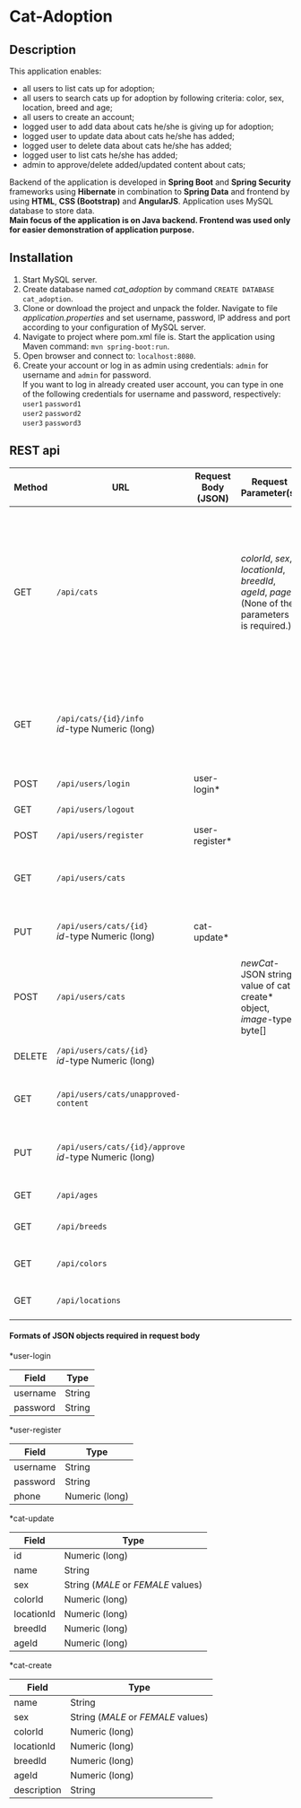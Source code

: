 # Cat-Adoption
## Description
This application enables: 
- all users to list cats up for adoption;
- all users to search cats up for adoption by following criteria: color, sex, location, breed and age;
- all users to create an account;
- logged user to add data about cats he/she is giving up for adoption;
- logged user to update data about cats he/she has added;
- logged user to delete data about cats he/she has added;
- logged user to list cats he/she has added;
- admin to approve/delete added/updated content about cats;

Backend of the application is developed in **Spring Boot** and **Spring Security** frameworks using **Hibernate** in 
combination to **Spring Data** and frontend by using **HTML**, **CSS (Bootstrap)** and **AngularJS**. 
Application uses MySQL database to store data.  
**Main focus of the application is on Java backend. Frontend was used only for easier demonstration of application purpose.**
## Installation
1. Start MySQL server.
2. Create database named _cat_adoption_ by command `CREATE DATABASE cat_adoption`.
2. Clone or download the project and unpack the folder. Navigate to file _application.properties_ and set username, password, 
IP address and port according to your configuration of MySQL server.
3. Navigate to project where pom.xml file is. Start the application using Maven command:
`mvn spring-boot:run`.
4. Open browser and connect to: `localhost:8080`.
5. Create your account or log in as admin using credentials: `admin` for username and `admin` for password.  
If you want to log in already created user account, you can type in one of the following credentials for username and password, respectively:  
`user1`  `password1`  
`user2`  `password2`  
`user3`  `password3`

## REST api
| Method | URL |Request Body (JSON)|Request Parameter(s)| Description | Authority |
|--------|-----|-------------------|--------------------|-------------|-----------|
|GET|`/api/cats`||_colorId_, _sex_, _locationId_, _breedId_, _ageId_, _page_<br>(None of the parameters is required.)|Paginated listing of all cats (approved by admin). Listed parameters enable search by color, sex, location, breed, age and page number, respectively.||
|GET|`/api/cats/{id}/info`<br> _id_-type Numeric (long)|||Retreiving additional data about cat (approved by admin) with specified ID.||
|POST  |`/api/users/login`|user-login*||Login to application.||
|GET  |`/api/users/logout`|||Logout from application.||
|POST  |`/api/users/register`|user-register*||Create an account.||
|GET  |`/api/users/cats`|||Retrieving data about cats created by logged user.|user|
|PUT  |`/api/users/cats/{id}`<br> _id_-type Numeric (long)|cat-update*||Updating data about cat with specified ID.|user|
|POST  |`/api/users/cats`||_newCat_-JSON string value of cat-create* object, _image_-type byte[]|Creating new cat.|user|
|DELETE  |`/api/users/cats/{id}`<br> _id_-type Numeric (long)|||Deleting cat with specified ID.|admin, user|
|GET  |`/api/users/cats/unapproved-content`|||Retreiving new/updated data about cats.|admin|
|PUT  |`/api/users/cats/{id}/approve`<br> _id_-type Numeric (long)|||Approving new/updated data about cat with specified ID.|admin|
|GET|`/api/ages`|||Retreiving all ages of cats.||
|GET|`/api/breeds`|||Retreiving all breeds of cats.||
|GET|`/api/colors`|||Retreiving all colors of cats.||
|GET|`/api/locations`|||Retreiving all locations of cats.||

#### Formats of JSON objects required in request body
*user-login 

| Field | Type |
|-------|------|
|username|String|
|password|String|

*user-register 

| Field | Type |
|-------|------|
|username|String|
|password|String|
|phone|Numeric (long)|

*cat-update

| Field | Type |
|-------|------|
|id|Numeric (long)|
|name|String|
|sex|String (_MALE_ or _FEMALE_ values)|
|colorId|Numeric (long)|
|locationId|Numeric (long)|
|breedId|Numeric (long)|
|ageId|Numeric (long)|

*cat-create

| Field | Type |
|-------|------|
|name|String|
|sex|String (_MALE_ or _FEMALE_ values)|
|colorId|Numeric (long)|
|locationId|Numeric (long)|
|breedId|Numeric (long)|
|ageId|Numeric (long)|
|description|String|


